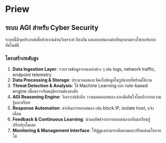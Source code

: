 # Priew

## ระบบ AGI สำหรับ Cyber Security
ระบบนี้มีจุดประสงค์เพื่อช่วยงานด้านวิเคราะห์ ป้องกัน และตอบสนองต่อภัยคุกคามทางไซเบอร์แบบอัตโนมัติ

### โครงสร้างระดับสูง
1. **Data Ingestion Layer**: รวบรวมข้อมูลจากแหล่งต่าง ๆ เช่น logs, network traffic, endpoint telemetry
2. **Data Processing & Storage**: ประมวลผลและจัดเก็บข้อมูลในรูปแบบที่พร้อมใช้งาน
3. **Threat Detection & Analysis**: ใช้ Machine Learning และ rule-based engine เพื่อตรวจจับพฤติกรรมต้องสงสัย
4. **AGI Reasoning Engine**: วิเคราะห์เชิงลึก วางแผนตอบสนอง และตัดสินใจโดยอิงจากความรู้และบริบท
5. **Response Automation**: ดำเนินการตอบสนอง เช่น block IP, isolate host, แจ้งเตือน
6. **Feedback & Continuous Learning**: นำผลลัพธ์จากการตอบสนองกลับมาเรียนรู้ปรับปรุงโมเดล
7. **Monitoring & Management Interface**: ให้ผู้ดูแลสามารถติดตามและปรับแต่งนโยบายได้
